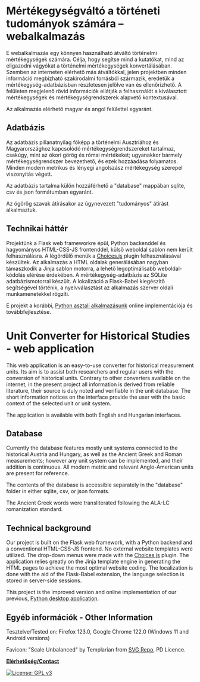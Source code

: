# Mértékegységváltó a történeti tudományok számára – webalkalmazás

E webalkalmazás egy könnyen használható átváltó történelmi mértékegységek számára.
Célja, hogy segítse mind a kutatókat, mind az eligazodni vágyókat a történelmi
mértékegységek konvertálásában. Szemben az interneten elérhető más átváltókkal, jelen
projektben minden információ megbízható szakirodalmi forrásból származik, eredetük
a mértékegység-adatbázisban részletesen jelölve van és ellenőrizhető. A felületen
megjelenő rövid információk ellátják a felhasználót a kiválasztott mértékegységek
és mértékegységrendszerek alapvető kontextusával.

Az alkalmazás elérhető magyar és angol felülettel egyaránt.

## Adatbázis

Az adatbázis pillanatnyilag főképp a történelmi Ausztriához és Magyarországhoz kapcsolódó
mértékegységrendszereket tartalmaz, csakúgy, mint az ókori görög és római mértékeket;
ugyanakkor bármely mértékegységrendszer bevezethető, és ezek hozzáadása folyamatos.
Minden modern metrikus és lényegi angolszász mértékegység szerepel viszonyítás végett.

Az adatbázis tartalma külön hozzáférhető a "database" mappában sqlite, csv és json formátumban egyaránt.

Az ógörög szavak átírásakor az úgynevezett "tudományos" átírást alkalmaztuk.

## Technikai háttér

Projektünk a Flask web frameworkre épül, Python backenddel és hagyományos HTML-CSS-JS frontenddel,
külső weboldal sablon nem került felhasználásra. A légördülő menük a [Choices.js](https://github.com/Choices-js/Choices)
plugin felhasználásával készültek. Az alkalmazás a HTML oldalak generálásában nagyban támaszkodik a Jinja sablon motorra,
a lehető legoptimálisabb weboldal-kódolás elérése érdekében. A mértékegység-adatbázis az SQLite adatbázismotorral készült.
A lokalizáció a Flask-Babel kiegészítő segítségével történik, a nyelvválasztást az alkalmazás szerver oldali munkamenetekkel rögzíti.

E projekt a korábbi, [Python asztali alkalmazásunk](https://github.com/OperaVaria/unit-converter) online implementációja és továbbfejlesztése.

# Unit Converter for Historical Studies - web application

This web application is an easy-to-use converter for historical measurement units. Its aim is
to assist both researchers and regular users with the conversion of historical units. Contrary to
other converters available on the internet, in the present project all information is derived from reliable
literature, their source is duly noted and verifiable in the unit database. The short information
notices on the interface provide the user with the basic context of the selected unit or unit system.

The application is available with both English and Hungarian interfaces.

## Database

Currently the database features mostly unit systems connected to the historical Austria and Hungary,
as well as the Ancient Greek and Roman measurements; however any unit system can be implemented,
and their addition is continuous. All modern metric and relevant Anglo-American units are present for reference.

The contents of the database is accessible separately in the "database" folder in either sqlite, csv, or json formats.

The Ancient Greek words were transliterated following the ALA-LC romanization standard.

## Technical background

Our project is built on the Flask web framework, with a Python backend and a conventional HTML-CSS-JS frontend.
No external website templates were utilized. The drop-down menus were made with the [Choices.js](https://github.com/Choices-js/Choices) plugin.
The application relies greatly on the Jinja template engine in
generating the HTML pages to achieve the most optimal website coding. The localization is done with the aid of
the Flask-Babel extension, the language selection is stored in server-side sessions.

This project is the improved version and online implementation of our previous, [Python desktop application](https://github.com/OperaVaria/unit-converter).

## Egyéb információk - Other Information

Tesztelve/Tested on: Firefox 123.0, Google Chrome 122.0 (Windows 11 and Android versions)

Favicon: "Scale Unbalanced" by Templarian from [SVG Repo](https://www.svgrepo.com/svg/370577/scale-unbalanced), PD Licence.

**[Elérhetőség/Contact](mailto:lcs_it@proton.me)**

[![License: GPL v3](https://img.shields.io/badge/License-GPLv3-blue.svg)](https://www.gnu.org/licenses/gpl-3.0)

